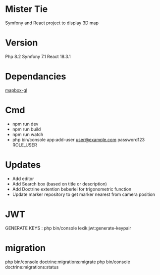 # Mister Tie
Symfony and React project to display 3D map

# Version
Php 8.2
Symfony 7.1
React 18.3.1

# Dependancies
[mapbox-gl](https://docs.mapbox.com/mapbox-gl-js/api/map/)

# Cmd 
- npm run dev
- npm run build
- npm run watch
- php bin/console app:add-user user@example.com password123 ROLE_USER

# Updates
- Add editor
- Add Search box (based on title or description)
- Add Doctrine extention beberlei for trigonometric function
- Update marker repository to get marker nearest from camera position

# JWT 
GENERATE KEYS : php bin/console lexik:jwt:generate-keypair

# migration
php bin/console doctrine:migrations:migrate
php bin/console doctrine:migrations:status

